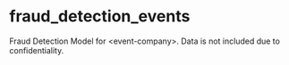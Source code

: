 # fraud_detection_events
Fraud Detection Model for &lt;event-company>. Data is not included due to confidentiality.

